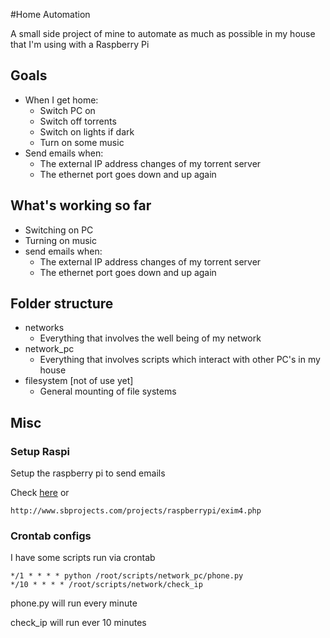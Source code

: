 #Home Automation

A small side project of mine to automate as much as possible in my house that I'm using with a Raspberry Pi

## Goals
 - When I get home:
 	- Switch PC on
 	- Switch off torrents
 	- Switch on lights if dark
 	- Turn on some music
 - Send emails when:
 	- The external IP address changes of my torrent server
 	- The ethernet port goes down and up again

## What's working so far
 - Switching on PC
 - Turning on music
 - send emails when:
 	- The external IP address changes of my torrent server
 	- The ethernet port goes down and up again

## Folder structure
 - networks
 	- Everything that involves the well being of my network
 - network_pc
 	- Everything that involves scripts which interact with other PC's in my house
 - filesystem [not of use yet]
 	- General mounting of file systems

## Misc

### Setup Raspi
Setup the raspberry pi to send emails

Check [here](raspi.md) or

	http://www.sbprojects.com/projects/raspberrypi/exim4.php

### Crontab configs
I have some scripts run via crontab

	*/1 * * * * python /root/scripts/network_pc/phone.py
	*/10 * * * * /root/scripts/network/check_ip

phone.py will run every minute

check_ip will run ever 10 minutes